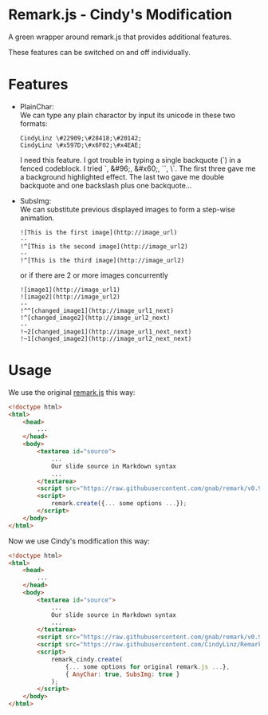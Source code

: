 # Remark.js - Cindy's Modification

A green wrapper around remark.js that provides additional features.

These features can be switched on and off individually.

# Features

  + PlainChar:<br>
    We can type any plain charactor by input its unicode in these two formats:
    ```
    CindyLinz \#22909;\#28418;\#20142;
    CindyLinz \#x597D;\#x6F02;\#x4EAE;
    ```

    I need this feature. I got trouble in typing a single backquote (\`) in a fenced codeblock.
    I tried \`, &amp;#96;, &amp;#x60;, \`\`, \\\`.
    The first three gave me a background highlighted effect.
    The last two gave me double backquote and one backslash plus one backquote...

  + SubsImg:<br>
    We can substitute previous displayed images to form a step-wise animation.
    ```
    ![This is the first image](http://image_url)
    --
    !^[This is the second image](http://image_url2)
    --
    !^[This is the third image](http://image_url2)
    ```

    or if there are 2 or more images concurrently
    ```
    ![image1](http://image_url1)
    ![image2](http://image_url2)
    --
    !^^[changed_image1](http://image_url1_next)
    !^[changed_image2](http://image_url2_next)
    --
    !~2[changed_image1](http://image_url1_next_next)
    !~1[changed_image2](http://image_url2_next_next)
    ```

# Usage
We use the original [remark.js](http://remark.js/) this way:
```html
<!doctype html>
<html>
    <head>
        ...
    </head>
    <body>
        <textarea id="source">
            ...
            Our slide source in Markdown syntax
            ...
        </textarea>
        <script src="https://raw.githubusercontent.com/gnab/remark/v0.9.1/out/remark.min.js"></script>
        <script>
            remark.create({... some options ...});
        </script>
    </body>
</html>
```

Now we use Cindy's modification this way:
```html
<!doctype html>
<html>
    <head>
        ...
    </head>
    <body>
        <textarea id="source">
            ...
            Our slide source in Markdown syntax
            ...
        </textarea>
        <script src="https://raw.githubusercontent.com/gnab/remark/v0.9.1/out/remark.min.js"></script>
        <script src="https://raw.githubusercontent.com/CindyLinz/RemarkJS-CindysModification/v0.1/out/remark.min.js"></script>
        <script>
            remark_cindy.create(
                {... some options for original remark.js ...},
                { AnyChar: true, SubsImg: true }
            );
        </script>
    </body>
</html>
```
